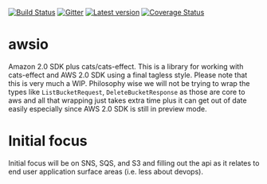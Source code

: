 [![Build Status](https://travis-ci.org/awsio?branch=master)](https://travis-ci.org/typelevel/cats-effect) [![Gitter](https://img.shields.io/gitter/room/awsio.svg)](https://gitter.im/strad/awsio) [![Latest version](https://index.scala-lang.org/strad/awsio/awsio/latest.svg?color=orange)](https://index.scala-lang.org/typelevel/cats-effect/cats-effect) [![Coverage Status](https://codecov.io/gh/strad/awsio/coverage.svg?branch=master)](https://codecov.io/gh/typelevel/cats-effect?branch=master)
# awsio
Amazon 2.0 SDK plus cats/cats-effect.  This is a library for working with cats-effect and AWS 2.0 SDK using a final tagless style.
Please note that this is very much a WIP.  Philosophy wise we will not be trying to wrap the types like `ListBucketRequest`, `DeleteBucketResponse`
as those are core to aws and all that wrapping just takes extra time plus it can get out of date easily especially since AWS 2.0 SDK
is still in preview mode.

# Initial focus
Initial focus will be on SNS, SQS, and S3 and filling out the api as it relates to end user application surface areas (i.e. less about devops).
